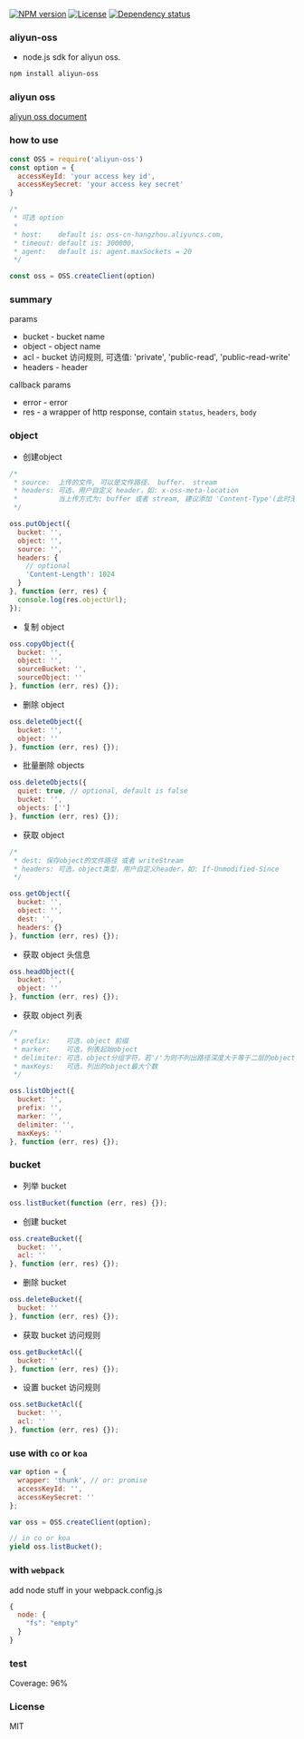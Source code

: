 [![NPM version][npm-img]][npm-url]
[![License][license-img]][license-url]
[![Dependency status][david-img]][david-url]

### aliyun-oss

* node.js sdk for aliyun oss.

```bash
npm install aliyun-oss
```

### aliyun oss
[aliyun oss document](http://imgs-storage.cdn.aliyuncs.com/help/oss/OSS_API_20131015.pdf?spm=5176.383663.5.23.OEtIjV&file=OSS_API_20131015.pdf)

### how to use
```js
const OSS = require('aliyun-oss')
const option = {
  accessKeyId: 'your access key id',
  accessKeySecret: 'your access key secret'
}

/*
 * 可选 option
 *
 * host:    default is: oss-cn-hangzhou.aliyuncs.com,
 * timeout: default is: 300000,
 * agent:   default is: agent.maxSockets = 20
 */

const oss = OSS.createClient(option)
```

### summary

params

* bucket  - bucket name
* object  - object name
* acl     - bucket 访问规则, 可选值: 'private', 'public-read', 'public-read-write'
* headers - header

callback params

* error - error
* res   - a wrapper of http response, contain `status`, `headers`, `body`


### object

* 创建object

```js
/*
 * source:  上传的文件, 可以是文件路径、 buffer、 stream
 * headers: 可选，用户自定义 header，如: x-oss-meta-location
 *          当上传方式为: buffer 或者 stream, 建议添加 'Content-Type'(此时无法根据扩展名判断)
 */

oss.putObject({
  bucket: '',
  object: '',
  source: '',
  headers: {
    // optional
    'Content-Length': 1024
  }
}, function (err, res) {
  console.log(res.objectUrl);
});
```

* 复制 object

```js
oss.copyObject({
  bucket: '',
  object: '',
  sourceBucket: '',
  sourceObject: ''
}, function (err, res) {});
```

* 删除 object

```js
oss.deleteObject({
  bucket: '',
  object: ''
}, function (err, res) {});
```

* 批量删除 objects

```js
oss.deleteObjects({
  quiet: true, // optional, default is false
  bucket: '',
  objects: ['']
}, function (err, res) {});
```

* 获取 object

```js
/*
 * dest: 保存object的文件路径 或者 writeStream
 * headers: 可选，object类型，用户自定义header，如: If-Unmodified-Since
 */

oss.getObject({
  bucket: '',
  object: '',
  dest: '',
  headers: {}
}, function (err, res) {});
```

* 获取 object 头信息

```js
oss.headObject({
  bucket: '',
  object: ''
}, function (err, res) {});
```

* 获取 object 列表

```js
/*
 * prefix:    可选，object 前缀
 * marker:    可选，列表起始object
 * delimiter: 可选，object分组字符，若'/'为则不列出路径深度大于等于二层的object。
 * maxKeys:   可选，列出的object最大个数
 */

oss.listObject({
  bucket: '',
  prefix: '',
  marker: '',
  delimiter: '',
  maxKeys: ''
}, function (err, res) {});
```


### bucket

* 列举 bucket

```js
oss.listBucket(function (err, res) {});
```

* 创建 bucket

```js
oss.createBucket({
  bucket: '',
  acl: ''
}, function (err, res) {});
```

* 删除 bucket

```js
oss.deleteBucket({
  bucket: ''
}, function (err, res) {});
```

* 获取 bucket 访问规则

```js
oss.getBucketAcl({
  bucket: ''
}, function (err, res) {});
```

* 设置 bucket 访问规则

```js
oss.setBucketAcl({
  bucket: '',
  acl: ''
}, function (err, res) {});
```

### use with `co` or `koa`

```js
var option = {
  wrapper: 'thunk', // or: promise
  accessKeyId: '',
  accessKeySecret: ''
};

var oss = OSS.createClient(option);

// in co or koa
yield oss.listBucket();
```

### with `webpack`
add node stuff in your webpack.config.js
```js
{
  node: {
    "fs": "empty"
  }
}
```

### test
Coverage: 96%

### License
MIT

[npm-img]: https://img.shields.io/npm/v/aliyun-oss.svg?style=flat-square
[npm-url]: https://npmjs.org/package/aliyun-oss
[license-img]: https://img.shields.io/badge/license-MIT-green.svg?style=flat-square
[license-url]: http://opensource.org/licenses/MIT
[david-img]: https://img.shields.io/david/coderhaoxin/aliyun-oss.svg?style=flat-square
[david-url]: https://david-dm.org/coderhaoxin/aliyun-oss
